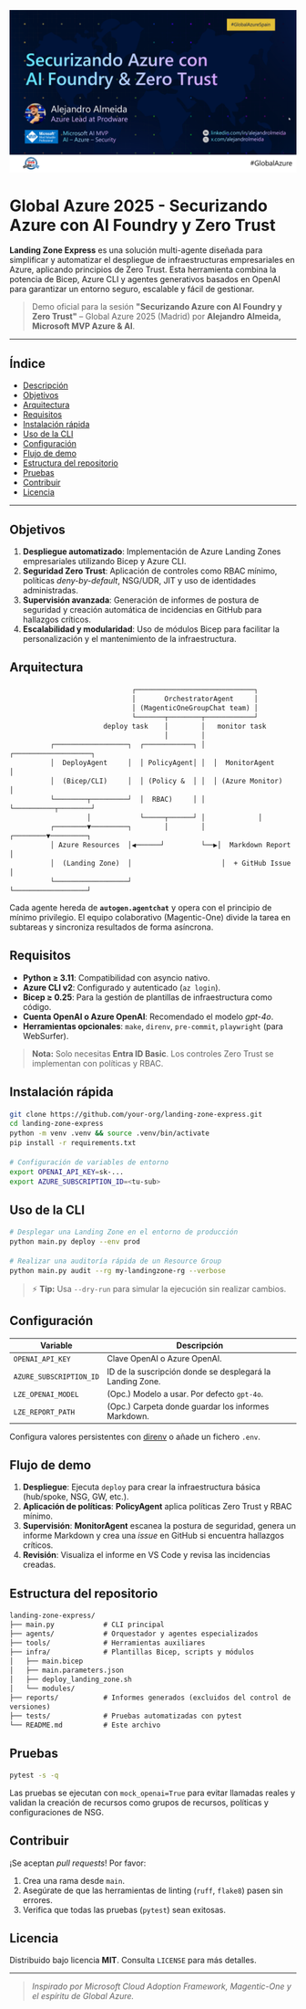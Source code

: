 ![Global Azure 2025 - Securizando Azure con AI Foundry y Zero Trust](resources/Global%20Azure%202025%20-%20Securizando%20Azure%20con%20AI%20Foundry%20y%20Zero%20Trust.png)

# Global Azure 2025 - Securizando Azure con AI Foundry y Zero Trust

**Landing Zone Express** es una solución multi-agente diseñada para simplificar y automatizar el despliegue de infraestructuras empresariales en Azure, aplicando principios de Zero Trust. Esta herramienta combina la potencia de Bicep, Azure CLI y agentes generativos basados en OpenAI para garantizar un entorno seguro, escalable y fácil de gestionar.

> Demo oficial para la sesión **"Securizando Azure con AI Foundry y Zero Trust"** – Global Azure 2025 (Madrid) por **Alejandro Almeida, Microsoft MVP Azure & AI**.

---

## Índice

- [Descripción](#landing-zone-express)
- [Objetivos](#objetivos)
- [Arquitectura](#arquitectura)
- [Requisitos](#requisitos)
- [Instalación rápida](#instalación-rápida)
- [Uso de la CLI](#uso-de-la-cli)
- [Configuración](#configuración)
- [Flujo de demo](#flujo-de-demo)
- [Estructura del repositorio](#estructura-del-repositorio)
- [Pruebas](#pruebas)
- [Contribuir](#contribuir)
- [Licencia](#licencia)

---

## Objetivos

1. **Despliegue automatizado**: Implementación de Azure Landing Zones empresariales utilizando Bicep y Azure CLI.
2. **Seguridad Zero Trust**: Aplicación de controles como RBAC mínimo, políticas *deny-by-default*, NSG/UDR, JIT y uso de identidades administradas.
3. **Supervisión avanzada**: Generación de informes de postura de seguridad y creación automática de incidencias en GitHub para hallazgos críticos.
4. **Escalabilidad y modularidad**: Uso de módulos Bicep para facilitar la personalización y el mantenimiento de la infraestructura.

## Arquitectura

```ascii
                              ┌─────────────────────────────┐
                              │       OrchestratorAgent     │
                              │ (MagenticOneGroupChat team) │
                              └───────┬────────┬────────────┘
                       deploy task    │        │   monitor task
                                      │        │
          ┌──────────────────┐  ┌────────────┐ │  ┌───────────────────┐
          │  DeployAgent     │  │ PolicyAgent│ │  │  MonitorAgent     │
          │  (Bicep/CLI)     │  │ (Policy &  │ │  │ (Azure Monitor)   │
          └────────┬─────────┘  │  RBAC)     │ │  └──────────┬────────┘
                   │            └─────┬──────┘ │             │
          ┌────────▼─────────┐        │        │    ┌────────▼─────────┐
          │ Azure Resources  │◀──────┘         └──▶│  Markdown Report │
          │  (Landing Zone)  │                      │  + GitHub Issue  │
          └──────────────────┘                      └──────────────────┘
```

Cada agente hereda de **`autogen.agentchat`** y opera con el principio de mínimo privilegio. El equipo colaborativo (Magentic-One) divide la tarea en subtareas y sincroniza resultados de forma asíncrona.

## Requisitos

- **Python ≥ 3.11**: Compatibilidad con asyncio nativo.
- **Azure CLI v2**: Configurado y autenticado (`az login`).
- **Bicep ≥ 0.25**: Para la gestión de plantillas de infraestructura como código.
- **Cuenta OpenAI o Azure OpenAI**: Recomendado el modelo *gpt-4o*.
- **Herramientas opcionales**: `make`, `direnv`, `pre-commit`, `playwright` (para WebSurfer).

> **Nota:** Solo necesitas **Entra ID Basic**. Los controles Zero Trust se implementan con políticas y RBAC.

## Instalación rápida

```bash
git clone https://github.com/your-org/landing-zone-express.git
cd landing-zone-express
python -m venv .venv && source .venv/bin/activate
pip install -r requirements.txt

# Configuración de variables de entorno
export OPENAI_API_KEY=sk-...
export AZURE_SUBSCRIPTION_ID=<tu-sub>
```

## Uso de la CLI

```bash
# Desplegar una Landing Zone en el entorno de producción
python main.py deploy --env prod

# Realizar una auditoría rápida de un Resource Group
python main.py audit --rg my-landingzone-rg --verbose
```

> ⚡ **Tip:** Usa `--dry-run` para simular la ejecución sin realizar cambios.

## Configuración

| Variable                  | Descripción                                             |
|---------------------------|---------------------------------------------------------|
| `OPENAI_API_KEY`          | Clave OpenAI o Azure OpenAI.                            |
| `AZURE_SUBSCRIPTION_ID`   | ID de la suscripción donde se desplegará la Landing Zone.|
| `LZE_OPENAI_MODEL`        | (Opc.) Modelo a usar. Por defecto `gpt-4o`.            |
| `LZE_REPORT_PATH`         | (Opc.) Carpeta donde guardar los informes Markdown.     |

Configura valores persistentes con [direnv](https://direnv.net/) o añade un fichero `.env`.

## Flujo de demo

1. **Despliegue**: Ejecuta `deploy` para crear la infraestructura básica (hub/spoke, NSG, GW, etc.).
2. **Aplicación de políticas**: **PolicyAgent** aplica políticas Zero Trust y RBAC mínimo.
3. **Supervisión**: **MonitorAgent** escanea la postura de seguridad, genera un informe Markdown y crea una *issue* en GitHub si encuentra hallazgos críticos.
4. **Revisión**: Visualiza el informe en VS Code y revisa las incidencias creadas.

## Estructura del repositorio

```text
landing-zone-express/
├── main.py            # CLI principal
├── agents/            # Orquestador y agentes especializados
├── tools/             # Herramientas auxiliares
├── infra/             # Plantillas Bicep, scripts y módulos
│   ├── main.bicep
│   ├── main.parameters.json
│   ├── deploy_landing_zone.sh
│   └── modules/
├── reports/           # Informes generados (excluidos del control de versiones)
├── tests/             # Pruebas automatizadas con pytest
└── README.md          # Este archivo
```

## Pruebas

```bash
pytest -s -q
```

Las pruebas se ejecutan con `mock_openai=True` para evitar llamadas reales y validan la creación de recursos como grupos de recursos, políticas y configuraciones de NSG.

## Contribuir

¡Se aceptan *pull requests*! Por favor:

1. Crea una rama desde `main`.
2. Asegúrate de que las herramientas de linting (`ruff`, `flake8`) pasen sin errores.
3. Verifica que todas las pruebas (`pytest`) sean exitosas.

## Licencia

Distribuido bajo licencia **MIT**. Consulta `LICENSE` para más detalles.

---

> *Inspirado por Microsoft Cloud Adoption Framework, Magentic-One y el espíritu de Global Azure.*
